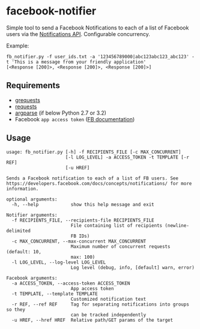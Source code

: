 facebook-notifier
=================

Simple tool to send a Facebook Notifications to each of a list of Facebook users via the [Notifications API](https://developers.facebook.com/docs/concepts/notifications/). Configurable concurrency.

Example:
```
fb_notifier.py -f user_ids.txt -a '123456789000|abc123abc123_abc123' -t 'This is a message from your friendly application'
[<Response [200]>, <Response [200]>, <Response [200]>]
```

Requirements
------------

 * [grequests](https://github.com/kennethreitz/grequests)
 * [requests](https://github.com/kennethreitz/requests)
 * [argparse](https://pypi.python.org/pypi/argparse) (if below Python 2.7 or 3.2)
 * Facebook `app access token` ([FB documentation](https://developers.facebook.com/docs/opengraph/howtos/publishing-with-app-token/))

Usage
------------

```
usage: fb_notifier.py [-h] -f RECIPIENTS_FILE [-c MAX_CONCURRENT]
                      [-l LOG_LEVEL] -a ACCESS_TOKEN -t TEMPLATE [-r REF]
                      [-u HREF]

Sends a Facebook notification to each of a list of FB users. See
https://developers.facebook.com/docs/concepts/notifications/ for more
information.

optional arguments:
  -h, --help            show this help message and exit

Notifier arguments:
  -f RECIPIENTS_FILE, --recipients-file RECIPIENTS_FILE
                        File containing list of recipients (newline-delimited
                        FB IDs)
  -c MAX_CONCURRENT, --max-concurrent MAX_CONCURRENT
                        Maximum number of concurrent requests (default: 10,
                        max: 100)
  -l LOG_LEVEL, --log-level LOG_LEVEL
                        Log level (debug, info, [default] warn, error)

Facebook arguments:
  -a ACCESS_TOKEN, --access-token ACCESS_TOKEN
                        App access token
  -t TEMPLATE, --template TEMPLATE
                        Customized notification text
  -r REF, --ref REF     Tag for separating notifications into groups so they
                        can be tracked independently
  -u HREF, --href HREF  Relative path/GET params of the target
```

